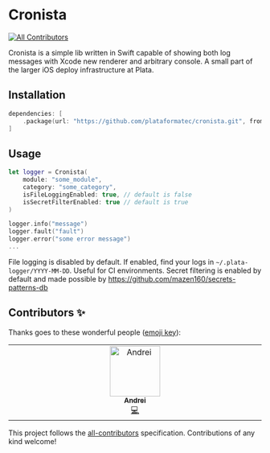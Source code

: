 # Cronista
<!-- ALL-CONTRIBUTORS-BADGE:START - Do not remove or modify this section -->
[![All Contributors](https://img.shields.io/badge/all_contributors-1-orange.svg?style=flat-square)](#contributors-)
<!-- ALL-CONTRIBUTORS-BADGE:END -->

Cronista is a simple lib written in Swift capable of showing both log messages with Xcode new renderer and arbitrary console. A small part of the larger iOS deploy infrastructure at Plata.

## Installation

```swift
dependencies: [
    .package(url: "https://github.com/plataformatec/cronista.git", from: "1.0.2")
]
```

## Usage

```swift
let logger = Cronista(
    module: "some_module", 
    category: "some_category", 
    isFileLoggingEnabled: true, // default is false
    isSecretFilterEnabled: true // default is true
)

logger.info("message")
logger.fault("fault")
logger.error("some error message")
...
```

File logging is disabled by default. If enabled, find your logs in `~/.plata-logger/YYYY-MM-DD`. Useful for CI environments. Secret filtering is enabled by default and made possible by https://github.com/mazen160/secrets-patterns-db


## Contributors ✨

Thanks goes to these wonderful people ([emoji key](https://allcontributors.org/docs/en/emoji-key)):

<!-- ALL-CONTRIBUTORS-LIST:START - Do not remove or modify this section -->
<!-- prettier-ignore-start -->
<!-- markdownlint-disable -->
<table>
  <tbody>
    <tr>
      <td align="center" valign="top" width="14.28%"><a href="https://github.com/adurymanov"><img src="https://avatars.githubusercontent.com/u/21358938?v=4?s=100" width="100px;" alt="Andrei"/><br /><sub><b>Andrei</b></sub></a><br /><a href="https://github.com/platacard/cronista/commits?author=adurymanov" title="Code">💻</a></td>
    </tr>
  </tbody>
</table>

<!-- markdownlint-restore -->
<!-- prettier-ignore-end -->

<!-- ALL-CONTRIBUTORS-LIST:END -->

This project follows the [all-contributors](https://github.com/all-contributors/all-contributors) specification. Contributions of any kind welcome!
